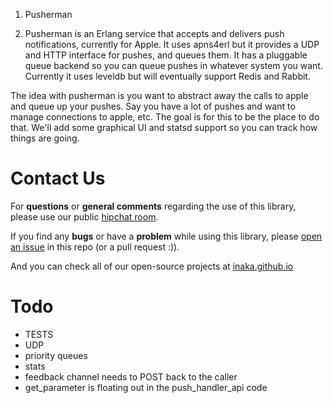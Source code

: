 1. Pusherman

1. Pusherman is an Erlang service that accepts and delivers push notifications, currently for Apple. It uses apns4erl but it provides a UDP and HTTP interface for pushes, and queues them. It has a pluggable queue backend so you can queue pushes in whatever system you want. Currently it uses leveldb but will eventually support Redis and Rabbit.

The idea with pusherman is you want to abstract away the calls to apple and queue up your pushes. Say you have a lot of pushes and want to manage connections to apple, etc. The goal is for this to be the place to do that. We'll add some graphical UI and statsd support so you can track how things are going.

Contact Us
==========

For **questions** or **general comments** regarding the use of this library, please use our public
[hipchat room](http://inaka.net/hipchat).

If you find any **bugs** or have a **problem** while using this library, please [open an issue](https://github.com/inaka/pusherman/issues/new) in this repo (or a pull request :)).

And you can check all of our open-source projects at [inaka.github.io](http://inaka.github.io)


Todo
====

* TESTS
* UDP
* priority queues
* stats
* feedback channel needs to POST back to the caller
* get_parameter is floating out in the push_handler_api code
